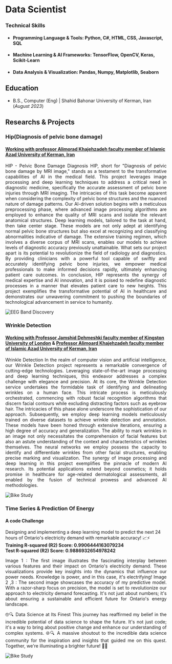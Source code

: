 # Data Scientist

### Technical Skills
- #### Programming Language & Tools: Python, C#, HTML, CSS, Javascript, SQL
- #### Machine Learning & AI Frameworks: TensorFlow, OpenCV, Keras, Scikit-Learn
- #### Data Analysis & Visualization: Pandas, Numpy, Matplotlib, Seaborn

## Education	        		
- B.S., Computer (Eng) | Shahid Bahonar University of Kerman, Iran (_August 2023_)

## Researchs & Projects
### Hip(Diagnosis of pelvic bone damage)
#### [Working with professor Alimorad Khajehzadeh faculty member of Islamic Azad University of Kerman, Iran](https://scholar.google.com/citations?user=dib_lQgAAAAJ&hl=en)

<p style='text-align: justify;'> HIP - Pelvic Bone Damage Diagnosis HIP, short for "Diagnosis of pelvic bone damage by MRI image," stands as a testament to the transformative capabilities of AI in the medical field. This project leverages image processing and deep learning techniques to address a critical need in diagnostic medicine, specifically the accurate assessment of pelvic bone injuries through MRI imaging. The intricacies of this task become apparent when considering the complexity of pelvic bone structures and the nuanced nature of damage patterns. Our AI-driven solution begins with a meticulous preprocessing phase, where advanced image processing algorithms are employed to enhance the quality of MRI scans and isolate the relevant anatomical structures. Deep learning models, tailored to the task at hand, then take center stage. These models are not only adept at identifying normal pelvic bone structures but also excel at recognizing and classifying abnormalities indicative of damage. The extensive training regimen, which involves a diverse corpus of MRI scans, enables our models to achieve levels of diagnostic accuracy previously unattainable. What sets our project apart is its potential to revolutionize the field of radiology and diagnostics. By providing clinicians with a powerful tool capable of swiftly and accurately identifying pelvic bone injuries, we empower medical professionals to make informed decisions rapidly, ultimately enhancing patient care outcomes. In conclusion, HIP represents the synergy of medical expertise and AI innovation, and it is poised to redefine diagnostic processes in a manner that elevates patient care to new heights. This project exemplifies the transformative potential of AI in healthcare and demonstrates our unwavering commitment to pushing the boundaries of technological advancement in service to humanity.</p>

![EEG Band Discovery](/assets/img/eeg_band_discovery.jpeg)

### Wrinkle Detection
#### [Working with Professor Jamshid Dehmeshki faculty member of Kingston University of London](https://www.kingston.ac.uk/staff/profile/professor-jamshid-dehmeshki-402/) & [Professor Alimoard Khajehzadeh faculty member of Islamic Azad University of Kerman, Iran](https://scholar.google.com/citations?user=dib_lQgAAAAJ&hl=en)

<p style='text-align: justify;'>Wrinkle Detection In the realm of computer vision and artificial intelligence, our Wrinkle Detection project represents a remarkable convergence of cutting-edge technologies. Leveraging state-of-the-art image processing and deep learning techniques, this endeavor addresses a complex challenge with elegance and precision. At its core, the Wrinkle Detection service undertakes the formidable task of identifying and delineating wrinkles on a human face. This intricate process is meticulously orchestrated, commencing with robust facial recognition algorithms that discern facial contours while excluding distracting factors such as eyebrow hair. The intricacies of this phase alone underscore the sophistication of our approach. Subsequently, we employ deep learning models meticulously trained on diverse datasets to achieve wrinkle detection and annotation. These models have been honed through extensive iterations, ensuring a high degree of accuracy and generalization. The ability to mark wrinkles in an image not only necessitates the comprehension of facial features but also an astute understanding of the context and characteristics of wrinkles themselves. The neural networks we employ possess the capacity to identify and differentiate wrinkles from other facial structures, enabling precise marking and visualization. The synergy of image processing and deep learning in this project exemplifies the pinnacle of modern AI research. Its potential applications extend beyond cosmetics; it holds promise in healthcare for age-related dermatological assessments, all enabled by the fusion of technical prowess and advanced AI methodologies.</p>

![Bike Study](/assets/img/bike_study.jpeg)

### Time Series & Prediction Of Energy
#### A code Challenge

Designing and implementing a deep learning model to predict the next 24 hours of Ontario's electricity demand with remarkable accuracy! 📈⚡
**Training R-squared (R2) Score: 0.9906444163079234<br>**
**Test R-squared (R2) Score: 0.9886932654978242**

<p style='text-align: justify;'> Image 1 :
The first image illustrates the fascinating interplay between various features and their impact on Ontario's electricity demand. These visualizations provide key insights into the dynamics that influence our power needs. Knowledge is power, and in this case, it's electrifying!
Image 2 ,3 :
The second image showcases the accuracy of my predictive model. With a razor-sharp focus on precision, the model is set to revolutionize our approach to electricity demand forecasting. It's not just about numbers; it's about ensuring a sustainable and efficient future for Ontario's energy landscape.</p>

<p style='text-align: justify;'>🤓🔍 Data Science at Its Finest
This journey has reaffirmed my belief in the incredible potential of data science to shape the future. It's not just code; it's a way to bring about positive change and enhance our understanding of complex systems. 🌐🔍
A massive shoutout to the incredible data science community for the inspiration and insights that guided me on this quest. Together, we're illuminating a brighter future! 💪🌟</p>

![Bike Study](/assets/img/bike_study.jpeg)


